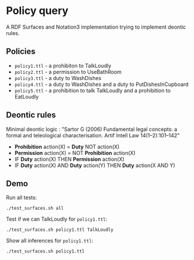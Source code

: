 # Policy query

A RDF Surfaces and Notation3 implementation trying to implement deontic rules.

## Policies

- `policy1.ttl` - a prohibiton to TalkLoudly
- `policy2.ttl` - a permission to UseBathRoom
- `policy3.ttl` - a duty to WashDishes
- `policy4.ttl` - a duty to WashDishes and a duty to PutDishesInCupboard
- `policy5.ttl` - a prohibition to talk TalkLoudly and a prohibition to EatLoudly

## Deontic rules

Minimal deontic logic : "Sartor G (2006) Fundamental legal concepts: a formal and teleological characterisation. Artif Intell Law 14(1–2):101–142"

- **Prohibition** action(X) = **Duty** NOT action(X)
- **Permission** action(X) = NOT **Prohibition** action(X)
- IF **Duty** action(X) THEN **Permission** action(X)
- IF **Duty** action(X) AND **Duty** action(Y) THEN **Duty** action(X AND Y)

## Demo

Run all tests:

```
./test_surfaces.sh all
```

Test if we can TalkLoudly for `policy1.ttl`:

```
./test_surfaces.sh policy1.ttl TalkLoudly
```

Show all inferences for `policy1.ttl`:

```
./test_surfaces.sh policy1.ttl
```